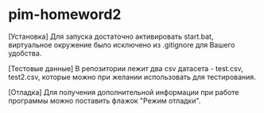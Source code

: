 # pim-homeword2
[Установка]
Для запуска достаточно активировать start.bat, виртуальное окружение было исключено из .gitignore для Вашего удобства.

[Тестовые данные]
В репозитории лежит два csv датасета - test.csv, test2.csv, которые можно при желании использовать для тестирования.

[Отладка]
Для получения дополнительной информации при работе программы можно поставить флажок "Режим отладки".